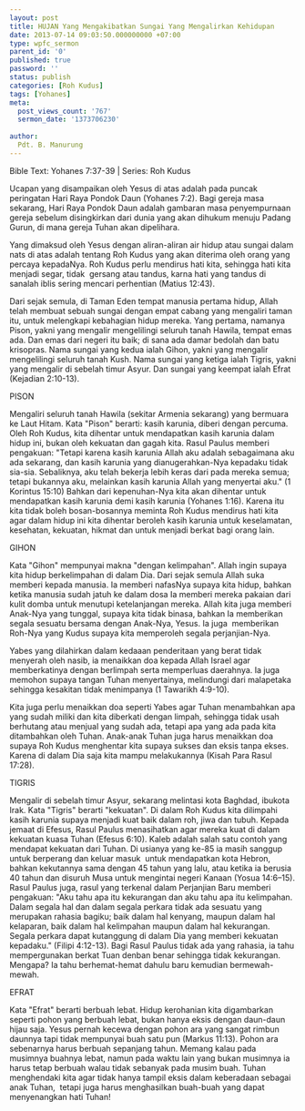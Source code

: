 ```yaml
---
layout: post
title: HUJAN Yang Mengakibatkan Sungai Yang Mengalirkan Kehidupan
date: 2013-07-14 09:03:50.000000000 +07:00
type: wpfc_sermon
parent_id: '0'
published: true
password: ''
status: publish
categories: [Roh Kudus]
tags: [Yohanes]
meta:
  post_views_count: '767'
  sermon_date: '1373706230'
  
author:
  Pdt. B. Manurung
---
```

<p>Bible Text: Yohanes 7:37-39 | Series: Roh Kudus</p>
<p>Ucapan yang disampaikan oleh Yesus di atas adalah pada puncak peringatan Hari Raya Pondok Daun (Yohanes 7:2). Bagi gereja masa sekarang, Hari Raya Pondok Daun adalah gambaran masa penyempurnaan gereja sebelum disingkirkan dari dunia yang akan dihukum menuju Padang Gurun, di mana gereja Tuhan akan dipelihara.</p>
<p>Yang dimaksud oleh Yesus dengan aliran-aliran air hidup atau sungai dalam nats di atas adalah tentang Roh Kudus yang akan diterima oleh orang yang percaya kepadaNya. Roh Kudus perlu mendirus hati kita, sehingga hati kita menjadi segar, tidak  gersang atau tandus, karna hati yang tandus di sanalah iblis sering mencari perhentian (Matius 12:43).</p>
<p>Dari sejak semula, di Taman Eden tempat manusia pertama hidup, Allah telah membuat sebuah sungai dengan empat cabang yang mengaliri taman itu, untuk melengkapi kebahagian hidup mereka. Yang pertama, namanya Pison, yakni yang mengalir mengelilingi seluruh tanah Hawila, tempat emas ada. Dan emas dari negeri itu baik; di sana ada damar bedolah dan batu krisopras. Nama sungai yang kedua ialah Gihon, yakni yang mengalir mengelilingi seluruh tanah Kush. Nama sungai yang ketiga ialah Tigris, yakni yang mengalir di sebelah timur Asyur. Dan sungai yang keempat ialah Efrat (Kejadian 2:10-13).</p>
<p>PISON</p>
<p>Mengaliri seluruh tanah Hawila (sekitar Armenia sekarang) yang bermuara ke Laut Hitam. Kata "Pison" berarti: kasih karunia, diberi dengan percuma. Oleh Roh Kudus, kita dihentar untuk mendapatkan kasih karunia dalam hidup ini, bukan oleh kekuatan dan gagah kita. Rasul Paulus memberi pengakuan: "Tetapi karena kasih karunia Allah aku adalah sebagaimana aku ada sekarang, dan kasih karunia yang dianugerahkan-Nya kepadaku tidak sia-sia. Sebaliknya, aku telah bekerja lebih keras dari pada mereka semua; tetapi bukannya aku, melainkan kasih karunia Allah yang menyertai aku." (1 Korintus 15:10) Bahkan dari kepenuhan-Nya kita akan dihentar untuk mendapatkan kasih karunia demi kasih karunia (Yohanes 1:16). Karena itu kita tidak boleh bosan-bosannya meminta Roh Kudus mendirus hati kita agar dalam hidup ini kita dihentar beroleh kasih karunia untuk keselamatan, kesehatan, kekuatan, hikmat dan untuk menjadi berkat bagi orang lain.</p>
<p>GIHON</p>
<p>Kata "Gihon" mempunyai makna "dengan kelimpahan". Allah ingin supaya kita hidup berkelimpahan di dalam Dia. Dari sejak semula Allah suka memberi kepada manusia. Ia memberi nafasNya supaya kita hidup, bahkan ketika manusia sudah jatuh ke dalam dosa Ia memberi mereka pakaian dari kulit domba untuk menutupi ketelanjangan mereka. Allah kita juga memberi Anak-Nya yang tunggal, supaya kita tidak binasa, bahkan Ia memberikan segala sesuatu bersama dengan Anak-Nya, Yesus. Ia juga  memberikan Roh-Nya yang Kudus supaya kita memperoleh segala perjanjian-Nya.</p>
<p>Yabes yang dilahirkan dalam kedaaan penderitaan yang berat tidak menyerah oleh nasib, ia menaikkan doa kepada Allah Israel agar memberkatinya dengan berlimpah serta memperluas daerahnya. Ia juga memohon supaya tangan Tuhan menyertainya, melindungi dari malapetaka sehingga kesakitan tidak menimpanya (1 Tawarikh 4:9-10).</p>
<p>Kita juga perlu menaikkan doa seperti Yabes agar Tuhan menambahkan apa yang sudah miliki dan kita diberkati dengan limpah, sehingga tidak usah berhutang atau menjual yang sudah ada, tetapi apa yang ada pada kita ditambahkan oleh Tuhan. Anak-anak Tuhan juga harus menaikkan doa supaya Roh Kudus menghentar kita supaya sukses dan eksis tanpa ekses. Karena di dalam Dia saja kita mampu melakukannya (Kisah Para Rasul 17:28).</p>
<p>TIGRIS</p>
<p>Mengalir di sebelah timur Asyur, sekarang melintasi kota Baghdad, ibukota Irak. Kata "Tigris" berarti "kekuatan". Di dalam Roh Kudus kita dilimpahi kasih karunia supaya menjadi kuat baik dalam roh, jiwa dan tubuh. Kepada jemaat di Efesus, Rasul Paulus menasihatkan agar mereka kuat di dalam kekuatan kuasa Tuhan (Efesus 6:10). Kaleb adalah salah satu contoh yang mendapat kekuatan dari Tuhan. Di usianya yang ke-85 ia masih sanggup untuk berperang dan keluar masuk  untuk mendapatkan kota Hebron, bahkan kekutannya sama dengan 45 tahun yang lalu, atau ketika ia berusia 40 tahun dan disuruh Musa untuk mengintai negeri Kanaan (Yosua 14:6–15). Rasul Paulus juga, rasul yang terkenal dalam Perjanjian Baru memberi pengakuan: "Aku tahu apa itu kekurangan dan aku tahu apa itu kelimpahan. Dalam segala hal dan dalam segala perkara tidak ada sesuatu yang merupakan rahasia bagiku; baik dalam hal kenyang, maupun dalam hal kelaparan, baik dalam hal kelimpahan maupun dalam hal kekurangan. Segala perkara dapat kutanggung di dalam Dia yang memberi kekuatan kepadaku." (Filipi 4:12-13). Bagi Rasul Paulus tidak ada yang rahasia, ia tahu mempergunakan berkat Tuan denban benar sehingga tidak kekurangan. Mengapa? Ia tahu berhemat-hemat dahulu baru kemudian bermewah-mewah.</p>
<p>EFRAT</p>
<p>Kata "Efrat" berarti berbuah lebat. Hidup kerohanian kita digambarkan seperti pohon yang berbuah lebat, bukan hanya eksis dengan daun-daun hijau saja. Yesus pernah kecewa dengan pohon ara yang sangat rimbun daunnya tapi tidak mempunyai buah satu pun (Markus 11:13). Pohon ara sebenarnya harus berbuah sepanjang tahun. Memang kalau pada musimnya buahnya lebat, namun pada waktu lain yang bukan musimnya ia harus tetap berbuah walau tidak sebanyak pada musim buah. Tuhan menghendaki kita agar tidak hanya tampil eksis dalam keberadaan sebagai anak Tuhan,  tetapi juga harus menghasilkan buah-buah yang dapat menyenangkan hati Tuhan!</p>
